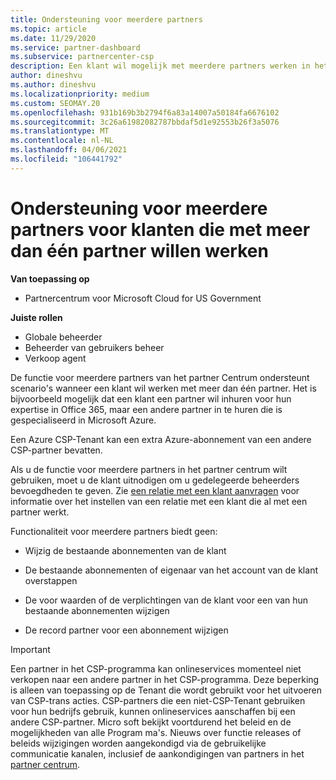 ```yaml
---
title: Ondersteuning voor meerdere partners
ms.topic: article
ms.date: 11/29/2020
ms.service: partner-dashboard
ms.subservice: partnercenter-csp
description: Een klant wil mogelijk met meerdere partners werken in het Cloud Solution Provider-programma dat is gespecialiseerd in verschillende services.
author: dineshvu
ms.author: dineshvu
ms.localizationpriority: medium
ms.custom: SEOMAY.20
ms.openlocfilehash: 931b169b3b2794f6a83a14007a50184fa6676102
ms.sourcegitcommit: 3c26a61982082787bbdaf5d1e92553b26f3a5076
ms.translationtype: MT
ms.contentlocale: nl-NL
ms.lasthandoff: 04/06/2021
ms.locfileid: "106441792"
---
```

# <a name="multi-partner-support-for-customers-who-want-to-work-with-more-than-one-partner"></a>Ondersteuning voor meerdere partners voor klanten die met meer dan één partner willen werken

**Van toepassing op**

- Partnercentrum voor Microsoft Cloud for US Government

**Juiste rollen**

- Globale beheerder
- Beheerder van gebruikers beheer
- Verkoop agent

De functie voor meerdere partners van het partner Centrum ondersteunt scenario's wanneer een klant wil werken met meer dan één partner. Het is bijvoorbeeld mogelijk dat een klant een partner wil inhuren voor hun expertise in Office 365, maar een andere partner in te huren die is gespecialiseerd in Microsoft Azure.

Een Azure CSP-Tenant kan een extra Azure-abonnement van een andere CSP-partner bevatten.

Als u de functie voor meerdere partners in het partner centrum wilt gebruiken, moet u de klant uitnodigen om u gedelegeerde beheerders bevoegdheden te geven. Zie [een relatie met een klant aanvragen](request-a-relationship-with-a-customer.md) voor informatie over het instellen van een relatie met een klant die al met een partner werkt.

Functionaliteit voor meerdere partners biedt geen:

- Wijzig de bestaande abonnementen van de klant

- De bestaande abonnementen of eigenaar van het account van de klant overstappen

- De voor waarden of de verplichtingen van de klant voor een van hun bestaande abonnementen wijzigen

- De record partner voor een abonnement wijzigen

> [!IMPORTANT]  
> Een partner in het CSP-programma kan onlineservices momenteel niet verkopen naar een andere partner in het CSP-programma. Deze beperking is alleen van toepassing op de Tenant die wordt gebruikt voor het uitvoeren van CSP-trans acties. CSP-partners die een niet-CSP-Tenant gebruiken voor hun bedrijfs gebruik, kunnen onlineservices aanschaffen bij een andere CSP-partner. Micro soft bekijkt voortdurend het beleid en de mogelijkheden van alle Program ma's. Nieuws over functie releases of beleids wijzigingen worden aangekondigd via de gebruikelijke communicatie kanalen, inclusief de aankondigingen van partners in het [partner centrum](announcements/index.md).
